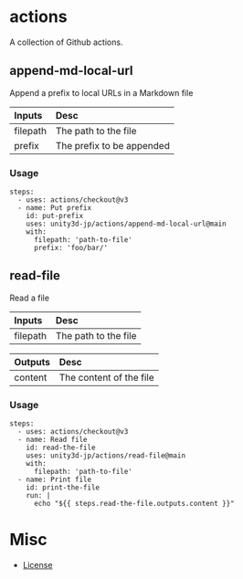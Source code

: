 # actions

A collection of Github actions.

## append-md-local-url

Append a prefix to local URLs in a Markdown file

| Inputs   | Desc                                       |
|:---------|:-------------------------------------------|
| filepath | The path to the file |
| prefix | The prefix to be appended |

### Usage

```
steps:
  - uses: actions/checkout@v3
  - name: Put prefix
    id: put-prefix
    uses: unity3d-jp/actions/append-md-local-url@main
    with:
      filepath: 'path-to-file'
      prefix: 'foo/bar/'

```


## read-file

Read a file

| Inputs   | Desc                 |
|:---------|:---------------------|
| filepath | The path to the file |

| Outputs | Desc                     |
|:--------|:-------------------------|
| content | The content of the file  |

### Usage 

```
steps:
  - uses: actions/checkout@v3
  - name: Read file
    id: read-the-file
    uses: unity3d-jp/actions/read-file@main
    with:
      filepath: 'path-to-file'
  - name: Print file
    id: print-the-file
    run: |
      echo "${{ steps.read-the-file.outputs.content }}" 

```

# Misc

* [License](LICENSE.md)
